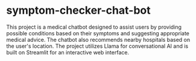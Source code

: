 # symptom-checker-chat-bot
This project is a medical chatbot designed to assist users by providing possible conditions based on their symptoms and suggesting appropriate medical advice. The chatbot also recommends nearby hospitals based on the user's location. The project utilizes Llama for conversational AI and is built on Streamlit for an interactive web interface.
